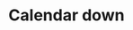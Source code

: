 ---
title: Calendar down
tags: ["calendar", "down", "download", "import", "get"]
icon: calendar-down
svg: '<svg xmlns="http://www.w3.org/2000/svg" width="24" height="24" fill="none" viewBox="0 0 24 24" stroke-width="1.5" stroke-linecap="round" stroke-linejoin="round" stroke="currentColor"><path d="M3 12c0-4.243 0-5.364 1.318-6.682C5.636 4 7.758 4 12 4c4.243 0 6.364 0 7.682 1.318C21 6.636 21 7.758 21 12c0 4.243 0 6.364-1.318 7.682C18.364 21 16.242 21 12 21c-4.243 0-6.364 0-7.682-1.318C3 18.364 3 16.242 3 12Z"/><path d="M16.5 5V3m-9 2V3M3.25 8h17.5m-8.747 3.5L12 16.78m2.5-1.933L12 17.5l-2.5-2.653"/></svg>'
---